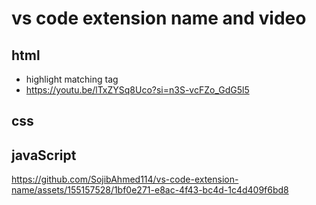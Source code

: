 # vs code extension name and video
## html
- highlight matching tag
- https://youtu.be/lTxZYSq8Uco?si=n3S-vcFZo_GdG5l5
## css
## javaScript


https://github.com/SojibAhmed114/vs-code-extension-name/assets/155157528/1bf0e271-e8ac-4f43-bc4d-1c4d409f6bd8

